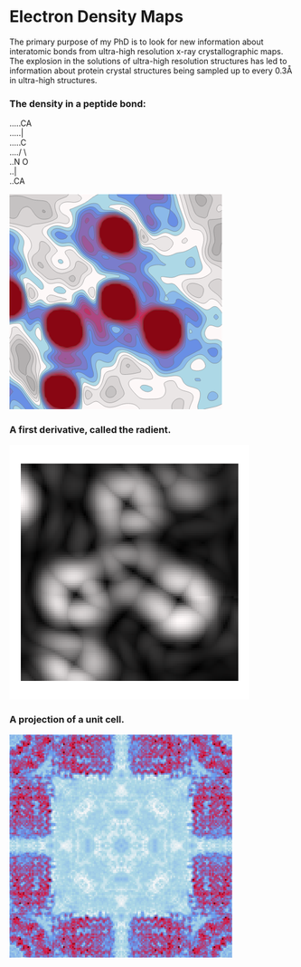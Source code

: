 # Electron Density Maps

The primary purpose of my PhD is to look for new information about interatomic bonds from ultra-high resolution x-ray crystallographic maps. The explosion in the solutions of ultra-high resolution structures has led to information about protein crystal structures being sampled up to every 0.3Å in ultra-high structures.  

### The density in a peptide bond:  
.....CA  
.....|  
.....C  
..../ \\  
..N     O  
..|  
..CA  

![image info](../assets/density.png)  

### A first derivative, called the radient.  
![image info](../assets/radient.png) 

### A projection of a unit cell.  
![image info](../assets/cross.png)  
